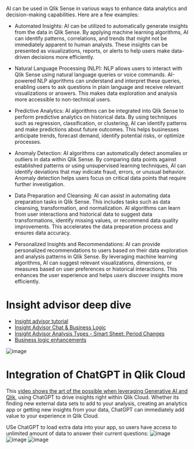 AI can be used in Qlik Sense in various ways to enhance data analytics and decision-making capabilities. Here are a few examples:

- Automated Insights: AI can be utilized to automatically generate insights from the data in Qlik Sense. By applying machine learning algorithms, AI can identify patterns, correlations, and trends that might not be immediately apparent to human analysts. These insights can be presented as visualizations, reports, or alerts to help users make data-driven decisions more efficiently.

- Natural Language Processing (NLP): NLP allows users to interact with Qlik Sense using natural language queries or voice commands. AI-powered NLP algorithms can understand and interpret these queries, enabling users to ask questions in plain language and receive relevant visualizations or answers. This makes data exploration and analysis more accessible to non-technical users.

- Predictive Analytics: AI algorithms can be integrated into Qlik Sense to perform predictive analytics on historical data. By using techniques such as regression, classification, or clustering, AI can identify patterns and make predictions about future outcomes. This helps businesses anticipate trends, forecast demand, identify potential risks, or optimize processes.

- Anomaly Detection: AI algorithms can automatically detect anomalies or outliers in data within Qlik Sense. By comparing data points against established patterns or using unsupervised learning techniques, AI can identify deviations that may indicate fraud, errors, or unusual behavior. Anomaly detection helps users focus on critical data points that require further investigation.

- Data Preparation and Cleansing: AI can assist in automating data preparation tasks in Qlik Sense. This includes tasks such as data cleansing, transformation, and normalization. AI algorithms can learn from user interactions and historical data to suggest data transformations, identify missing values, or recommend data quality improvements. This accelerates the data preparation process and ensures data accuracy.

- Personalized Insights and Recommendations: AI can provide personalized recommendations to users based on their data exploration and analysis patterns in Qlik Sense. By leveraging machine learning algorithms, AI can suggest relevant visualizations, dimensions, or measures based on user preferences or historical interactions. This enhances the user experience and helps users discover insights more efficiently.

# Insight advisor deep dive
- [Insight advisor tutorial](https://youtu.be/MwYlPRw52GA)
- [Insight Advisor Chat & Business Logic](https://youtu.be/PO7GwxfdfFQ)
- [Insight Advisor Analysis Types - Smart Sheet: Period Changes](https://youtu.be/5V-zCjxZeDw?list=PLW1uf5CQ_gSq6klZOXSpKQ0afQFJyqqEh)
- [Business logic enhancements](https://youtu.be/9Law3vGI4Oo?t=14)

![image](https://user-images.githubusercontent.com/12411165/236797504-b6184c5d-7356-4635-8d6b-cc8650f5a503.png)

# Integration of ChatGPT in Qlik Cloud
This [video shows the art of the possible when leveraging Generative AI and Qlik](https://youtu.be/4eNeGv69uag), using ChatGPT to drive insights right within Qlik Cloud. Whether its finding new external data sets to add to your analysis, creating an analytics app or getting new insights from your data, ChatGPT can immediately add value to your experience in Qlik Cloud.

USe ChatGPT to load extra data into your app, so users have access to unlimited amount of data to answer their current questions:
![image](https://github.com/QHose/QRSMeteor/assets/12411165/cfb74aa9-68d9-4ad0-902f-d5c41264f574)
![image](https://github.com/QHose/QRSMeteor/assets/12411165/95222fcc-1dc2-4b1c-90eb-326b02bf7a7e)
![image](https://github.com/QHose/QRSMeteor/assets/12411165/e9695d27-43ab-4a90-a366-64e3ade43ea5)

